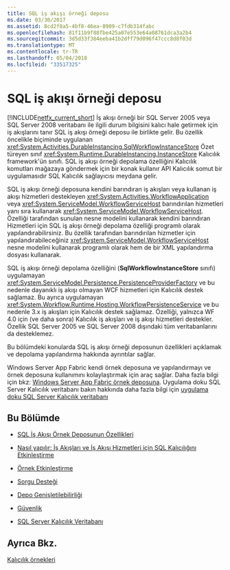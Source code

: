 ```yaml
---
title: SQL iş akışı örneği deposu
ms.date: 03/30/2017
ms.assetid: 8cd2f8a5-4bf8-46ea-8909-c7fdb314fabc
ms.openlocfilehash: 81f11b9f88fbe425a07e553e64a08761dca3a2b4
ms.sourcegitcommit: 3d5d33f384eeba41b2dff79d096f47ccc8d8f03d
ms.translationtype: MT
ms.contentlocale: tr-TR
ms.lasthandoff: 05/04/2018
ms.locfileid: "33517325"
---
```

# <a name="sql-workflow-instance-store"></a>SQL iş akışı örneği deposu
[!INCLUDE[netfx_current_short](../../../includes/netfx-current-short-md.md)] İş akışı örneği bir SQL Server 2005 veya SQL Server 2008 veritabanı ile ilgili durum bilgisini kalıcı hale getirmek için iş akışlarını tanır SQL iş akışı örneği deposu ile birlikte gelir. Bu özellik öncelikle biçiminde uygulanan <xref:System.Activities.DurableInstancing.SqlWorkflowInstanceStore> Özet türeyen sınıf <xref:System.Runtime.DurableInstancing.InstanceStore> Kalıcılık framework'ün sınıfı. SQL iş akışı örneği depolama özelliğini Kalıcılık komutları mağazaya göndermek için bir konak kullanır API Kalıcılık somut bir uygulamasıdır SQL Kalıcılık sağlayıcısı meydana gelir.  
  
 SQL iş akışı örneği deposuna kendini barındıran iş akışları veya kullanan iş akışı hizmetleri destekleyen <xref:System.Activities.WorkflowApplication> veya <xref:System.ServiceModel.WorkflowServiceHost> barındırılan hizmetleri yanı sıra kullanarak <xref:System.ServiceModel.WorkflowServiceHost>. Özelliği tarafından sunulan nesne modelini kullanarak kendini barındıran Hizmetleri için SQL iş akışı örneği depolama özelliği programlı olarak yapılandırabilirsiniz. Bu özellik tarafından barındırılan hizmetler için yapılandırabileceğiniz <xref:System.ServiceModel.WorkflowServiceHost> nesne modelini kullanarak programlı olarak hem de bir XML yapılandırma dosyası kullanarak.  
  
 SQL iş akışı örneği depolama özelliğini (**SqlWorkflowInstanceStore** sınıfı) uygulamayan <xref:System.ServiceModel.Persistence.PersistenceProviderFactory> ve bu nedenle dayanıklı iş akışı olmayan WCF hizmetleri için Kalıcılık destek sağlamaz. Bu ayrıca uygulamayan <xref:System.Workflow.Runtime.Hosting.WorkflowPersistenceService> ve bu nedenle 3.x iş akışları için Kalıcılık destek sağlamaz. Özelliği, yalnızca WF 4.0 için (ve daha sonra) Kalıcılık iş akışları ve iş akışı hizmetleri destekler. Özellik SQL Server 2005 ve SQL Server 2008 dışındaki tüm veritabanlarını da desteklemez.  
  
 Bu bölümdeki konularda SQL iş akışı örneği deposunun özellikleri açıklamak ve depolama yapılandırma hakkında ayrıntılar sağlar.  
  
 Windows Server App Fabric kendi örnek deposuna ve yapılandırmayı ve örnek deposuna kullanımını kolaylaştırmak için araç sağlar. Daha fazla bilgi için bkz: [Windows Server App Fabric örnek deposuna](http://go.microsoft.com/fwlink/?LinkId=201201). Uygulama doku SQL Server Kalıcılık veritabanı bakın hakkında daha fazla bilgi için [uygulama doku SQL Server Kalıcılık veritabanı](http://go.microsoft.com/fwlink/?LinkId=201202)  
  
## <a name="in-this-section"></a>Bu Bölümde  
  
-   [SQL İş Akışı Örnek Deposunun Özellikleri](../../../docs/framework/windows-workflow-foundation/properties-of-sql-workflow-instance-store.md)  
  
-   [Nasıl yapılır: İş Akışları ve İş Akışı Hizmetleri için SQL Kalıcılığını Etkinleştirme](../../../docs/framework/windows-workflow-foundation/how-to-enable-sql-persistence-for-workflows-and-workflow-services.md)  
  
-   [Örnek Etkinleştirme](../../../docs/framework/windows-workflow-foundation/instance-activation.md)  
  
-   [Sorgu Desteği](../../../docs/framework/windows-workflow-foundation/support-for-queries.md)  
  
-   [Depo Genişletilebilirliği](../../../docs/framework/windows-workflow-foundation/store-extensibility.md)  
  
-   [Güvenlik](../../../docs/framework/windows-workflow-foundation/security.md)  
  
-   [SQL Server Kalıcılık Veritabanı](../../../docs/framework/windows-workflow-foundation/sql-server-persistence-database.md)  
  
## <a name="see-also"></a>Ayrıca Bkz.  
 [Kalıcılık örnekleri](http://go.microsoft.com/fwlink/?LinkID=177735)
